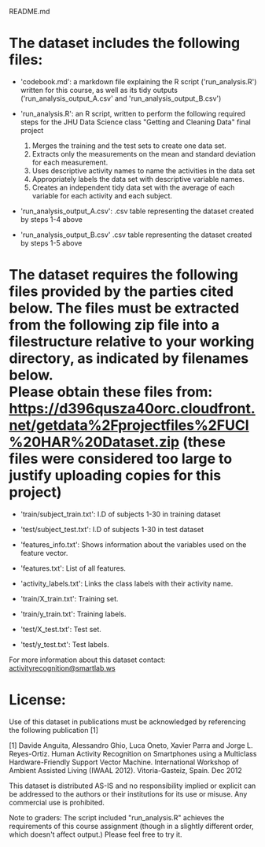 README.md

The dataset includes the following files:
========================================

- 'codebook.md': a markdown file explaining the R script ('run_analysis.R') written for this course, as well as its tidy outputs ('run_analysis_output_A.csv' and 'run_analysis_output_B.csv')

- 'run_analysis.R':  an R script, written to perform the following required steps for the JHU Data Science class "Getting and Cleaning Data" final project
    1. Merges the training and the test sets to create one data set.
    2. Extracts only the measurements on the mean and standard deviation for each measurement.
    3. Uses descriptive activity names to name the activities in the data set
    4. Appropriately labels the data set with descriptive variable names.  
    5. Creates an independent tidy data set with the average of each variable for each activity and each subject.

- 'run_analysis_output_A.csv':  .csv table representing the dataset created by steps 1-4 above

- 'run_analysis_output_B.csv'  .csv table representing the dataset created by steps 1-5 above



The dataset requires the following files provided by the parties cited below.  The files must be extracted from the following zip file into a filestructure relative to your working directory, as indicated by filenames below.  
Please obtain these files from: https://d396qusza40orc.cloudfront.net/getdata%2Fprojectfiles%2FUCI%20HAR%20Dataset.zip   (these files were considered too large to justify uploading copies for this project)
=========================================

-  'train/subject_train.txt': I.D of subjects 1-30 in training dataset
  
-  'test/subject_test.txt':  I.D of subjects 1-30 in test dataset

- 'features_info.txt': Shows information about the variables used on the feature vector.

- 'features.txt': List of all features.

- 'activity_labels.txt': Links the class labels with their activity name.

- 'train/X_train.txt': Training set.

- 'train/y_train.txt': Training labels.

- 'test/X_test.txt': Test set.

- 'test/y_test.txt': Test labels.



For more information about this dataset contact: activityrecognition@smartlab.ws

License:
========
Use of this dataset in publications must be acknowledged by referencing the following publication [1] 

[1] Davide Anguita, Alessandro Ghio, Luca Oneto, Xavier Parra and Jorge L. Reyes-Ortiz. Human Activity Recognition on Smartphones using a Multiclass Hardware-Friendly Support Vector Machine. International Workshop of Ambient Assisted Living (IWAAL 2012). Vitoria-Gasteiz, Spain. Dec 2012

This dataset is distributed AS-IS and no responsibility implied or explicit can be addressed to the authors or their institutions for its use or misuse. Any commercial use is prohibited.




Note to graders:  The script included "run_analysis.R" achieves the requirements of this course assignment (though in a slightly different order, which doesn't affect output.)  Please feel free to try it.